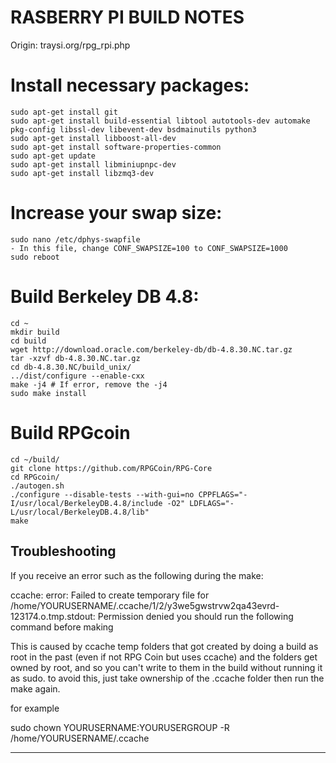 RASBERRY PI BUILD NOTES
====================
Origin: traysi.org/rpg_rpi.php

# Install necessary packages:
```
sudo apt-get install git
sudo apt-get install build-essential libtool autotools-dev automake pkg-config libssl-dev libevent-dev bsdmainutils python3
sudo apt-get install libboost-all-dev
sudo apt-get install software-properties-common
sudo apt-get update
sudo apt-get install libminiupnpc-dev
sudo apt-get install libzmq3-dev
```

# Increase your swap size:
```
sudo nano /etc/dphys-swapfile
- In this file, change CONF_SWAPSIZE=100 to CONF_SWAPSIZE=1000
sudo reboot
```

# Build Berkeley DB 4.8:
```
cd ~
mkdir build
cd build
wget http://download.oracle.com/berkeley-db/db-4.8.30.NC.tar.gz
tar -xzvf db-4.8.30.NC.tar.gz
cd db-4.8.30.NC/build_unix/
../dist/configure --enable-cxx
make -j4 # If error, remove the -j4
sudo make install
```

# Build RPGcoin
```
cd ~/build/
git clone https://github.com/RPGCoin/RPG-Core
cd RPGcoin/
./autogen.sh
./configure --disable-tests --with-gui=no CPPFLAGS="-I/usr/local/BerkeleyDB.4.8/include -O2" LDFLAGS="-L/usr/local/BerkeleyDB.4.8/lib"
make
```
## Troubleshooting

If you receive an error such as the following during the make:

ccache: error: Failed to create temporary file for /home/YOURUSERNAME/.ccache/1/2/y3we5gwstrvw2qa43evrd-123174.o.tmp.stdout: Permission denied
you should run the following command before making

This is caused by ccache temp folders that got created by doing a build as root in the past (even if not RPG Coin but uses ccache) and the folders get owned by root, and so you can't write to them in the build without running it as sudo.  to avoid this, just take ownership of the .ccache folder then run the make again.

for example

sudo chown YOURUSERNAME:YOURUSERGROUP -R /home/YOURUSERNAME/.ccache 

---
